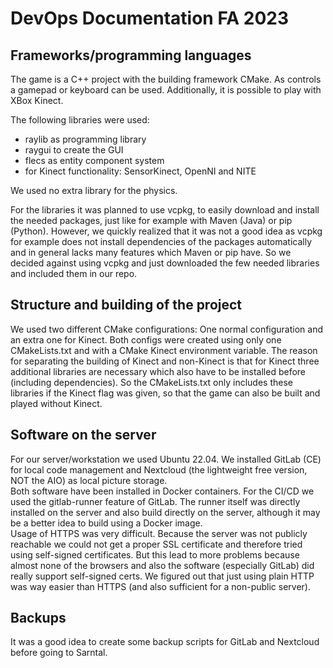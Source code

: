 # DevOps Documentation FA 2023

## Frameworks/programming languages
The game is a C++ project with the building framework CMake.
As controls a gamepad or keyboard can be used.
Additionally, it is possible to play with XBox Kinect.

The following libraries were used:
- raylib as programming library
- raygui to create the GUI
- flecs as entity component system  
- for Kinect functionality: SensorKinect, OpenNI and NITE

We used no extra library for the physics. 

For the libraries it was planned to use vcpkg, to easily download and install the needed packages, just like for
example with Maven (Java) or pip (Python). However, we quickly realized that it was not a good idea as vcpkg for example
does not install dependencies of the packages automatically and in general lacks many features which Maven or pip have.
So we decided against using vcpkg and just downloaded the few needed libraries and included them in our repo.

## Structure and building of the project
We used two different CMake configurations: One normal configuration and an extra one for Kinect.
Both configs were created using only one CMakeLists.txt and with a CMake Kinect environment variable.
The reason for separating the building of Kinect and non-Kinect is that for Kinect three additional libraries are
necessary which also have to be installed before (including dependencies).
So the CMakeLists.txt only includes these libraries if the Kinect flag was given, so that the game can also be built and
played without Kinect.

## Software on the server
For our server/workstation we used Ubuntu 22.04.
We installed GitLab (CE) for local code management and Nextcloud (the lightweight free version, NOT the AIO) as local picture storage.  
Both software have been installed in Docker containers. For the CI/CD we used the gitlab-runner feature of GitLab.
The runner itself was directly installed on the server and also build directly on the server,
although it may be a better idea to build using a Docker image.  
Usage of HTTPS was very difficult. Because the server was not publicly reachable we could not get a proper SSL certificate
and therefore tried using self-signed certificates.
But this lead to more problems because almost none of the browsers and also the software (especially GitLab) did really
support self-signed certs.
We figured out that just using plain HTTP was way easier than HTTPS (and also sufficient for a non-public server).

## Backups
It was a good idea to create some backup scripts for GitLab and Nextcloud before going to Sarntal.
